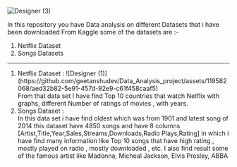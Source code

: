 ![Designer (3)](https://github.com/geetanshudev/Data_Analysis_project/assets/119582068/1f8dbd75-1d4d-47f0-b73b-38d5d1bd0522)
 
In this repository you have Data analysis on different Datasets that i have been downloaded From Kaggle some of the datasets are :-
<br>
<ol>
  <li>Netflix Dataset</li>
  <li>Songs Datasets</li>
</ol>
<hr>
<ol>
  <li>
    Netflix Dataset :
   ![Designer (1)](https://github.com/geetanshudev/Data_Analysis_project/assets/119582068/aed32b82-5e91-457d-92e9-c61f458caaf5)
    <br> From that data set I have find Top 10 countries that watch Netflix with graphs, different Number of ratings of movies , with years.
  </li>
  <li>Songs Dataset : <br> In this data set i have find oldest which was from 1901 and latest song of 2014 this dataset have 4850 songs and have 8 columns <br> 
  [Artist,Title,Year,Sales,Streams,Downloads,Radio Plays,Rating] in which i have find many information like Top 10 songs that have high rating , mostly played on radio , mostly downloaded , etc. I also find result some of the famous artist like Madonna, Micheal Jackson, Elvis Presley, ABBA
  </li>
</ol>
